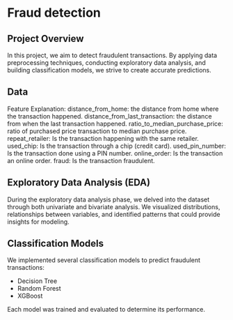 # Fraud detection 

## Project Overview
In this project, we aim to detect fraudulent transactions. By applying data preprocessing techniques, conducting exploratory data analysis, and building classification models, we strive to create accurate predictions.

## Data

Feature Explanation:
distance_from_home: the distance from home where the transaction happened.
distance_from_last_transaction: the distance from when the last transaction happened.
ratio_to_median_purchase_price: ratio of purchased price transaction to median purchase price.
repeat_retailer: Is the transaction happening with the same retailer.
used_chip: Is the transaction through a chip (credit card).
used_pin_number: Is the transaction done using a PIN number.
online_order: Is the transaction an online order.
fraud: Is the transaction fraudulent.

## Exploratory Data Analysis (EDA)
During the exploratory data analysis phase, we delved into the dataset through both univariate and bivariate analysis. We visualized distributions, relationships between variables, and identified patterns that could provide insights for modeling.

## Classification Models

We implemented several classification models to predict fraudulent transactions:

- Decision Tree
- Random Forest
- XGBoost

Each model was trained and evaluated to determine its performance.
